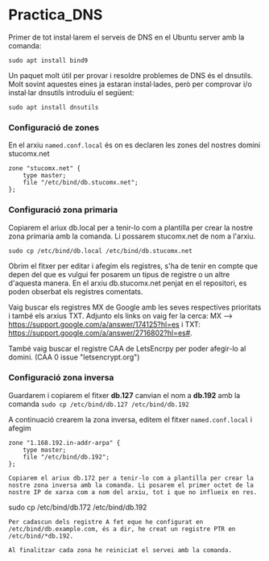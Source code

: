 # Practica_DNS
Primer de tot instal·larem el serveis de DNS en el Ubuntu server amb la comanda:

```
sudo apt install bind9
```

Un paquet molt útil per provar i resoldre problemes de DNS és el dnsutils. Molt sovint aquestes eines ja estaran instal·lades, però per comprovar i/o instal·lar dnsutils introduïu el següent:

```
sudo apt install dnsutils
```

### Configuració de zones

En el arxiu `named.conf.local` és on es declaren les zones del nostres domini stucomx.net

```
zone "stucomx.net" {
    type master;
    file "/etc/bind/db.stucomx.net";
};
```

### Configuració zona primaria

Copiarem el ariux db.local per a tenir-lo com a plantilla per crear la nostre zona primaria amb la comanda. Li possarem stucomx.net de nom a l'arxiu.

```
sudo cp /etc/bind/db.local /etc/bind/db.stucomx.net
```

Obrim el fitxer per editar i afegim els registres, s'ha de tenir en compte que depen del que es vulgui fer posarem un tipus de registre o un altre d'aquesta manera.
En el arxiu db.stucomx.net penjat en el repositori, es poden obserbat els registres comentats.

Vaig buscar els registres MX de Google amb les seves respectives prioritats i també els arxius TXT. Adjunto els links on vaig fer la cerca: MX --> https://support.google.com/a/answer/174125?hl=es i TXT: https://support.google.com/a/answer/2716802?hl=es#.

També vaig buscar el registre CAA de LetsEncrpy per poder afegir-lo al domini. (CAA 0 issue "letsencrypt.org")

### Configuració zona inversa

Guardarem i copiarem el fitxer **db.127** canvian el nom a **db.192** amb la comanda `sudo cp /etc/bind/db.127 /etc/bind/db.192`

A continuació crearem la zona inversa, editem el fitxer `named.conf.local` i afegim

```
zone "1.168.192.in-addr-arpa" {
    type master;
    file "/etc/bind/db.192";
};

Copiarem el ariux db.172 per a tenir-lo com a plantilla per crear la nostre zona inversa amb la comanda. Li posarem el primer octet de la nostre IP de xarxa com a nom del arxiu, tot i que no influeix en res.

```
sudo cp /etc/bind/db.172 /etc/bind/db.192
```
Per cadascun dels registre A fet eque he configurat en /etc/bind/db.example.com, és a dir, he creat un registre PTR en /etc/bind/*db.192.

Al finalitzar cada zona he reiniciat el servei amb la comanda.
